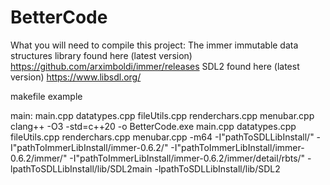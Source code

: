 # BetterCode

What you will need to compile this project:
The immer immutable data structures library found here (latest version) https://github.com/arximboldi/immer/releases
SDL2 found here (latest version) https://www.libsdl.org/

makefile example

main: main.cpp datatypes.cpp fileUtils.cpp renderchars.cpp menubar.cpp
	clang++ -O3 -std=c++20 -o BetterCode.exe main.cpp datatypes.cpp fileUtils.cpp renderchars.cpp menubar.cpp -m64 -I"pathToSDLLibInstall/" -I"pathToImmerLibInstall/immer-0.6.2/" -I"pathToImmerLibInstall/immer-0.6.2/immer/" -I"pathToImmerLibInstall/immer-0.6.2/immer/detail/rbts/" -lpathToSDLLibInstall/lib/SDL2main -lpathToSDLLibInstall/lib/SDL2